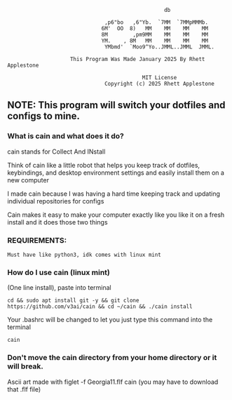                    
                                                      db                               
                                                                                       
                                   ,p6"bo   ,6"Yb.  `7MM  `7MMpMMMb.                   
                                  6M'  OO  8)   MM    MM    MM    MM                   
                                  8M        ,pm9MM    MM    MM    MM                   
                                  YM.    , 8M   MM    MM    MM    MM                   
                                   YMbmd'  `Moo9^Yo..JMML..JMML  JMML.                 
                                                                                       
                        This Program Was Made January 2025 By Rhett Applestone         
                                                                                       
                                               MIT License                             
                                   Copyright (c) 2025 Rhett Applestone                 


## NOTE: This program will switch your dotfiles and configs to mine.

### What is cain and what does it do?

cain stands for Collect And INstall

Think of cain like a little robot that helps you keep track of dotfiles, keybindings, and desktop environment settings and easily install them on a new computer

I made cain because I was having a hard time keeping track and updating individual repositories for configs

Cain makes it easy to make your computer exactly like you like it on a fresh install and it does those two things

### REQUIREMENTS:
    Must have like python3, idk comes with linux mint
    
### How do I use cain (linux mint)

(One line install), paste into terminal
```
cd && sudo apt install git -y && git clone https://github.com/v3ai/cain && cd ~/cain && ./cain install
```


Your .bashrc will be changed to let you just type this command into the terminal
```
cain
```


### Don't move the cain directory from your home directory or it will break.

Ascii art made with figlet -f Georgia11.flf cain (you may have to download that .flf file)



